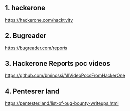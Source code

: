 ## 1. hackerone
https://hackerone.com/hacktivity

## 2. Bugreader
https://bugreader.com/reports

## 3. Hackerone Reports poc videos
https://github.com/bminossi/AllVideoPocsFromHackerOne

## 4. Pentesrer land
https://pentester.land/list-of-bug-bounty-writeups.html

